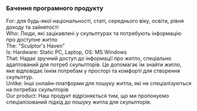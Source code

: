 ### Бачення програмного продукту

For: для будь-якої національності, статі,  середнього віку, освіти, рівня доходу та зайнятості   
Who: Люди, які зацікавлені у скульптурах та потребують інформацію про доступне житло   
The: "Sculptor's Haven"    
Is: Hardware: Static PC, Laptop, OS: MS Windows    
That: Надає зручний доступ до інформації про житло, спеціально адаптований для потреб скульпторів. Це допомагає їм знайти житло, яке відповідає їхнім потребам у просторі та комфорті для створення скульптур.   
Unlike: Інші онлайн-платформи для пошуку житла, які не спеціалізуються на потребах скульпторів   
Our product: Наш продукт відрізняється тим, що ми пропонуємо спеціалізований підхід до пошуку житла для скульпторів.
